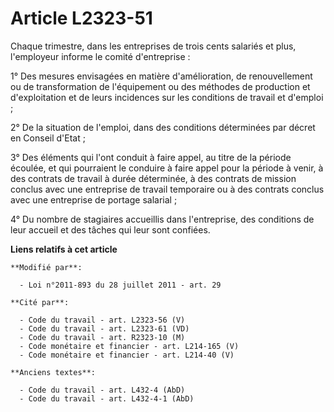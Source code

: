 # Article L2323-51

Chaque trimestre, dans les entreprises de trois cents salariés et plus, l'employeur informe le comité d'entreprise :

1° Des mesures envisagées en matière d'amélioration, de renouvellement ou de transformation de l'équipement ou des méthodes
de production et d'exploitation et de leurs incidences sur les conditions de travail et d'emploi ;

2° De la situation de l'emploi, dans des conditions déterminées par décret en Conseil d'Etat ;

3° Des éléments qui l'ont conduit à faire appel, au titre de la période écoulée, et qui pourraient le conduire à faire appel
pour la période à venir, à des contrats de travail à durée déterminée, à des contrats de mission conclus avec une entreprise
de travail temporaire ou à des contrats conclus avec une entreprise de portage salarial ;

4° Du nombre de stagiaires accueillis dans l'entreprise, des conditions de leur accueil et des tâches qui leur sont confiées.

**Liens relatifs à cet article**

	**Modifié par**:

	  - Loi n°2011-893 du 28 juillet 2011 - art. 29

	**Cité par**:

	  - Code du travail - art. L2323-56 (V)
	  - Code du travail - art. L2323-61 (VD)
	  - Code du travail - art. R2323-10 (M)
	  - Code monétaire et financier - art. L214-165 (V)
	  - Code monétaire et financier - art. L214-40 (V)

	**Anciens textes**:

	  - Code du travail - art. L432-4 (AbD)
	  - Code du travail - art. L432-4-1 (AbD)
